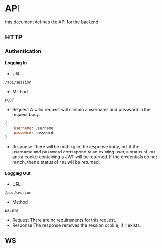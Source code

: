 # API
this document defines the API for the backend.

## HTTP
### Authentication
#### Logging In
- URL
```
/api/session
```
- Method
```
POST
```
- Request
A valid request will contain a username and password in the request body.
```javascript
{
    username: username,
    password: password
}
```
- Response
There will be nothing in the response body, but if the username and password correspond to an existing user, a status of ```201``` and a cookie containing a JWT will be returned. If the credentials do not match, then a status of ```401``` will be returned.
#### Logging Out
- URL
```
/api/session
```
- Method
```
DELETE
```
- Request
There are no requirements for this request.
- Response
The response removes the session cookie, if it exists.
## WS
